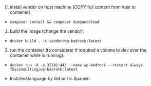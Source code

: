 0. install vendor on host machine (COPY full content from host to container):
* `composer install && composer dumpautoload`

1. build the image (change the vendor):
* `docker build . -t vendor/wp-bedrock:latest`

2. run the container (to considerer if required a volume to dev over the container while is running):
* `docker run -d -p 32781:443 --name wp-bedrock --restart always fbaconsulting/wp-bedrock:latest`

* Installed language by default is Spanish
